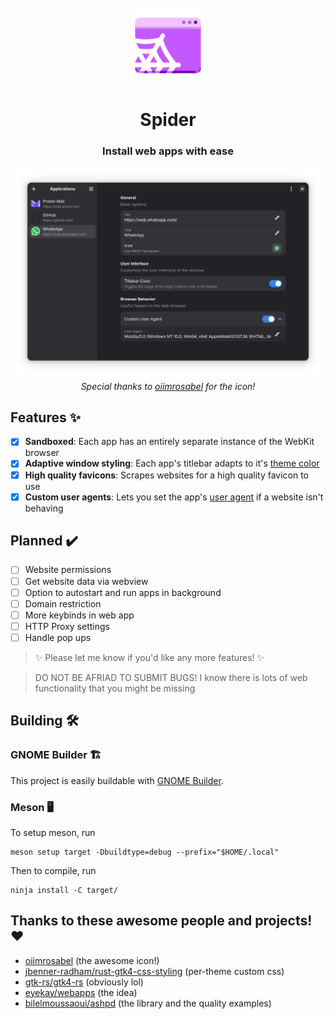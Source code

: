 <br />
<div align="center">
  <a href="#">
    <img src="data/icons/hicolor/scalable/apps/io.github.zaedus.spider.svg" alt="Logo" height="120" alt="Spider Icon">
  </a>

  <h1 align="center">Spider</h1>

  <h3 align="center">
    Install web apps with ease
  </h3>

  <img src="https://raw.githubusercontent.com/Zaedus/spider/refs/heads/assets/screenshots/screenshot-01.png" alt="Spider Screenshot">
  <i>Special thanks to <a href="https://github.com/oiimrosabel">oiimrosabel</a> for the icon!</i>
</div>



## Features ✨

- [x] **Sandboxed**: Each app has an entirely separate instance of the WebKit browser
- [x] **Adaptive window styling**: Each app's titlebar adapts to it's [theme color](https://developer.mozilla.org/en-US/docs/Web/HTML/Element/meta/name/theme-color)
- [x] **High quality favicons**: Scrapes websites for a high quality favicon to use
- [x] **Custom user agents**: Lets you set the app's [user agent](https://en.wikipedia.org/wiki/User_agent) if a website isn't behaving

## Planned ✔️

- [ ] Website permissions
- [ ] Get website data via webview
- [ ] Option to autostart and run apps in background
- [ ] Domain restriction
- [ ] More keybinds in web app
- [ ] HTTP Proxy settings
- [ ] Handle pop ups

> ✨ Please let me know if you'd like any more features! ✨

> DO NOT BE AFRIAD TO SUBMIT BUGS!
> I know there is lots of web functionality that you might be missing

## Building 🛠️

### GNOME Builder 🏗️

This project is easily buildable with [GNOME Builder](https://apps.gnome.org/Builder/).

### Meson 🖥️

To setup meson, run

```
meson setup target -Dbuildtype=debug --prefix="$HOME/.local"
```

Then to compile, run

```
ninja install -C target/
```

## Thanks to these awesome people and projects! ❤️

- [oiimrosabel](https://github.com/oiimrosabel) (the awesome icon!)
- [jbenner-radham/rust-gtk4-css-styling](https://github.com/jbenner-radham/rust-gtk4-css-styling) (per-theme custom css)
- [gtk-rs/gtk4-rs](https://github.com/gtk-rs/gtk4-rs) (obviously lol)
- [eyekay/webapps](https://codeberg.org/eyekay/webapps) (the idea)
- [bilelmoussaoui/ashpd](https://github.com/bilelmoussaoui/ashpd) (the library and the quality examples)
